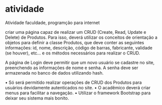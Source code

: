 # atividade
Atividade faculdade, programção para internet

criar uma página capaz de realizar um CRUD (Create, 
Read, Update e Delete) de Produtos.
Para isso, deverá utilizar os conceitos de 
orientação a objetos para definir a classe Produtos, que deve conter as seguintes 
informações: id, nome, descrição, código de barras, fabricante, validade (se 
houver), etc... e os métodos necessários para realizar o CRUD.

A página de Login deve permitir que um novo usuário se cadastre no site, 
preenchendo as informações de nome e senha. A senha deve ser armazenada 
no banco de dados utilizando hash.

• Só será permitido realizar operações de CRUD dos Produtos para usuários 
devidamente autenticados no site.
• O acadêmico deverá criar menus para facilitar a navegação. 
• Utilizar o framework Bootstrap para deixar seu sistema mais bonito.
